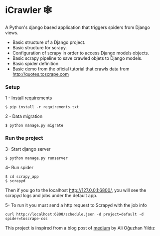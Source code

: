# iCrawler :spider_web:
A Python's django based application that triggers spiders from Django views. 

   - Basic structure of a Django project.
   - Basic structure for scrapy.
   - Configuration of scrapy in order to access Django models objects.
   - Basic scrapy pipeline to save crawled objets to Django models.
   - Basic spider definition
   - Basic demo from the oficial tutorial that crawls data from http://quotes.toscrape.com

### Setup
1 - Install requirements
```
$ pip install -r requirements.txt
```
2 - Data migration
```
$ python manage.py migrate
```
### Run the project
3- Start django server
```
$ python manage.py runserver
```
4- Run spider
```
$ cd scrapy_app
$ scrapyd
```
Then if you go to the localhost http://127.0.0.1:6800/, you will see the scrapyd logs and jobs under the default app. 

5- To run it you must send a http request to Scrapyd with the job info
```
curl http://localhost:6800/schedule.json -d project=default -d spider=toscrape-css
```
This project is inspired from a blog post of [medium](https://medium.com/@ali_oguzhan/how-to-use-scrapy-with-django-application-c16fabd0e62e?fbclid=IwAR0Ni7cvNk3aKJLTkWkzkYLjOHoYOpV3Tp1Mr_eYh2rxts0lBjI6rGkG_bM) by Ali Oğuzhan Yıldız
